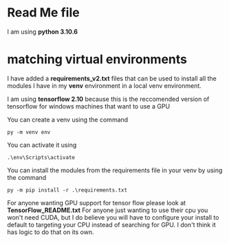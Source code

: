 
# Read Me file

I am using **python 3.10.6**

# matching virtual environments

I have added a **requirements_v2.txt** files that can be used to install all the modules I have in my **venv** environment in a local venv environment.

I am using **tensorflow 2.10** because this is the reccomended version of tensorflow for windows machines that want to use a GPU

You can create a venv using the command

`py -m venv env`

You can activate it using 

`.\env\Scripts\activate`

You can install the modules from the requirements file in your venv by using the command 

`py -m pip install -r .\requirements.txt`

For anyone wanting GPU support for tensor flow please look at **TensorFlow_README.txt**
For anyone just wanting to use their cpu you won't need CUDA, but I do believe you will have to configure your install to default to targeting your CPU instead of searching for GPU. I don't think it has logic to do that on its own.
